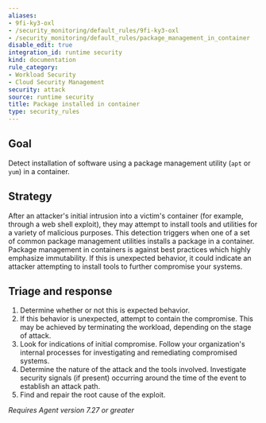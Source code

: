 ```yaml
---
aliases:
- 9fi-ky3-oxl
- /security_monitoring/default_rules/9fi-ky3-oxl
- /security_monitoring/default_rules/package_management_in_container
disable_edit: true
integration_id: runtime security
kind: documentation
rule_category:
- Workload Security
- Cloud Security Management
security: attack
source: runtime security
title: Package installed in container
type: security_rules
---
```


## Goal
Detect installation of software using a package management utility (`apt` or `yum`) in a container.

## Strategy
After an attacker's initial intrusion into a victim's container (for example, through a web shell exploit), they may attempt to install tools and utilities for a variety of malicious purposes. This detection triggers when one of a set of common package management utilities installs a package in a container. Package management in containers is against best practices which highly emphasize immutability. If this is unexpected behavior, it could indicate an attacker attempting to install tools to further compromise your systems.


## Triage and response
1. Determine whether or not this is expected behavior.
2. If this behavior is unexpected, attempt to contain the compromise. This may be achieved by terminating the workload, depending on the stage of attack.
3. Look for indications of initial compromise. Follow your organization's internal processes for investigating and remediating compromised systems.
4. Determine the nature of the attack and the tools involved. Investigate security signals (if present) occurring around the time of the event to establish an attack path.
5. Find and repair the root cause of the exploit.

*Requires Agent version 7.27 or greater*
